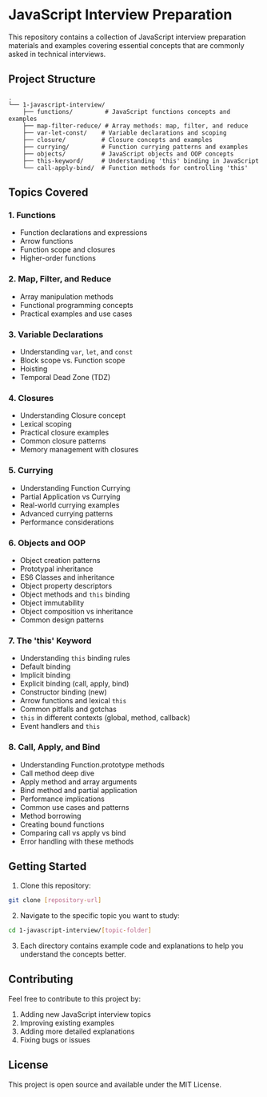 # JavaScript Interview Preparation

This repository contains a collection of JavaScript interview preparation materials and examples covering essential concepts that are commonly asked in technical interviews.

## Project Structure

```
.
└── 1-javascript-interview/
    ├── functions/         # JavaScript functions concepts and examples
    ├── map-filter-reduce/ # Array methods: map, filter, and reduce
    ├── var-let-const/    # Variable declarations and scoping
    ├── closure/          # Closure concepts and examples
    ├── currying/         # Function currying patterns and examples
    ├── objects/          # JavaScript objects and OOP concepts
    ├── this-keyword/     # Understanding 'this' binding in JavaScript
    └── call-apply-bind/  # Function methods for controlling 'this'
```

## Topics Covered

### 1. Functions
- Function declarations and expressions
- Arrow functions
- Function scope and closures
- Higher-order functions

### 2. Map, Filter, and Reduce
- Array manipulation methods
- Functional programming concepts
- Practical examples and use cases

### 3. Variable Declarations
- Understanding `var`, `let`, and `const`
- Block scope vs. Function scope
- Hoisting
- Temporal Dead Zone (TDZ)

### 4. Closures
- Understanding Closure concept
- Lexical scoping
- Practical closure examples
- Common closure patterns
- Memory management with closures

### 5. Currying
- Understanding Function Currying
- Partial Application vs Currying
- Real-world currying examples
- Advanced currying patterns
- Performance considerations

### 6. Objects and OOP
- Object creation patterns
- Prototypal inheritance
- ES6 Classes and inheritance
- Object property descriptors
- Object methods and `this` binding
- Object immutability
- Object composition vs inheritance
- Common design patterns

### 7. The 'this' Keyword
- Understanding `this` binding rules
- Default binding
- Implicit binding
- Explicit binding (call, apply, bind)
- Constructor binding (new)
- Arrow functions and lexical `this`
- Common pitfalls and gotchas
- `this` in different contexts (global, method, callback)
- Event handlers and `this`

### 8. Call, Apply, and Bind
- Understanding Function.prototype methods
- Call method deep dive
- Apply method and array arguments
- Bind method and partial application
- Performance implications
- Common use cases and patterns
- Method borrowing
- Creating bound functions
- Comparing call vs apply vs bind
- Error handling with these methods

## Getting Started

1. Clone this repository:
```bash
git clone [repository-url]
```

2. Navigate to the specific topic you want to study:
```bash
cd 1-javascript-interview/[topic-folder]
```

3. Each directory contains example code and explanations to help you understand the concepts better.

## Contributing

Feel free to contribute to this project by:
1. Adding new JavaScript interview topics
2. Improving existing examples
3. Adding more detailed explanations
4. Fixing bugs or issues

## License

This project is open source and available under the MIT License.